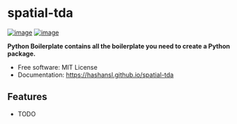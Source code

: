 # spatial-tda


[![image](https://img.shields.io/pypi/v/spatial-tda.svg)](https://pypi.python.org/pypi/spatial-tda)
[![image](https://img.shields.io/conda/vn/conda-forge/spatial-tda.svg)](https://anaconda.org/conda-forge/spatial-tda)


**Python Boilerplate contains all the boilerplate you need to create a Python package.**


-   Free software: MIT License
-   Documentation: https://hashansl.github.io/spatial-tda
    

## Features

-   TODO
